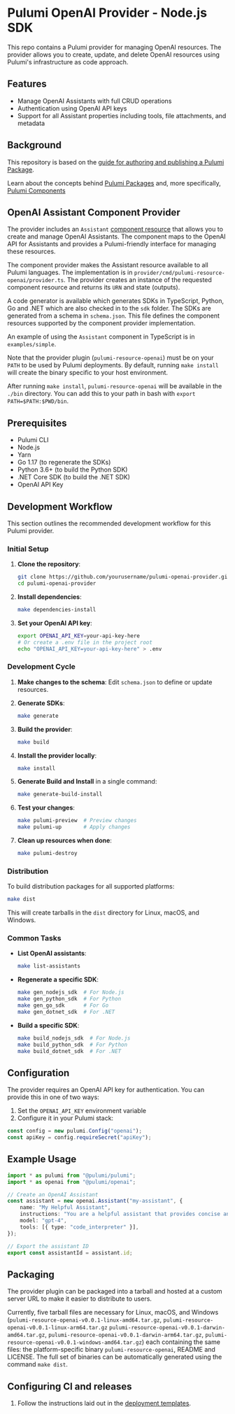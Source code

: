 # Pulumi OpenAI Provider - Node.js SDK

This repo contains a Pulumi provider for managing OpenAI resources. The provider allows you to create, update, and delete OpenAI resources using Pulumi's infrastructure as code approach.

## Features

- Manage OpenAI Assistants with full CRUD operations
- Authentication using OpenAI API keys
- Support for all Assistant properties including tools, file attachments, and metadata

## Background
This repository is based on the [guide for authoring and publishing a Pulumi Package](https://www.pulumi.com/docs/guides/pulumi-packages/how-to-author).

Learn about the concepts behind [Pulumi Packages](https://www.pulumi.com/docs/guides/pulumi-packages/#pulumi-packages) and, more specifically, [Pulumi Components](https://www.pulumi.com/docs/intro/concepts/resources/components/)

## OpenAI Assistant Component Provider

The provider includes an `Assistant` [component resource](https://www.pulumi.com/docs/intro/concepts/resources/#components) that allows you to create and manage OpenAI Assistants. The component maps to the OpenAI API for Assistants and provides a Pulumi-friendly interface for managing these resources.

The component provider makes the Assistant resource available to all Pulumi languages. The implementation is in `provider/cmd/pulumi-resource-openai/provider.ts`. The provider creates an instance of the requested component resource and returns its `URN` and state (outputs).

A code generator is available which generates SDKs in TypeScript, Python, Go and .NET which are also checked in to the `sdk` folder. The SDKs are generated from a schema in `schema.json`. This file defines the component resources supported by the component provider implementation.

An example of using the `Assistant` component in TypeScript is in `examples/simple`.

Note that the provider plugin (`pulumi-resource-openai`) must be on your `PATH` to be used by Pulumi deployments. By default, running `make install` will create the binary specific to your host environment.

After running `make install`, `pulumi-resource-openai` will be available in the `./bin` directory. You can add this to your path in bash with `export PATH=$PATH:$PWD/bin`.

## Prerequisites

- Pulumi CLI
- Node.js
- Yarn
- Go 1.17 (to regenerate the SDKs)
- Python 3.6+ (to build the Python SDK)
- .NET Core SDK (to build the .NET SDK)
- OpenAI API Key

## Development Workflow

This section outlines the recommended development workflow for this Pulumi provider.

### Initial Setup

1. **Clone the repository**:
   ```bash
   git clone https://github.com/yourusername/pulumi-openai-provider.git
   cd pulumi-openai-provider
   ```

2. **Install dependencies**:
   ```bash
   make dependencies-install
   ```

3. **Set your OpenAI API key**:
   ```bash
   export OPENAI_API_KEY=your-api-key-here
   # Or create a .env file in the project root
   echo "OPENAI_API_KEY=your-api-key-here" > .env
   ```

### Development Cycle

1. **Make changes to the schema**:
   Edit `schema.json` to define or update resources.

2. **Generate SDKs**:
   ```bash
   make generate
   ```

3. **Build the provider**:
   ```bash
   make build
   ```

4. **Install the provider locally**:
   ```bash
   make install
   ```

5. **Generate Build and Install** in a single command:
   ```bash
   make generate-build-install
   ```

6. **Test your changes**:
   ```bash
   make pulumi-preview  # Preview changes
   make pulumi-up       # Apply changes
   ```

7. **Clean up resources when done**:
   ```bash
   make pulumi-destroy
   ```

### Distribution

To build distribution packages for all supported platforms:

```bash
make dist
```

This will create tarballs in the `dist` directory for Linux, macOS, and Windows.

### Common Tasks

- **List OpenAI assistants**:
  ```bash
  make list-assistants
  ```

- **Regenerate a specific SDK**:
  ```bash
  make gen_nodejs_sdk  # For Node.js
  make gen_python_sdk  # For Python
  make gen_go_sdk      # For Go
  make gen_dotnet_sdk  # For .NET
  ```

- **Build a specific SDK**:
  ```bash
  make build_nodejs_sdk  # For Node.js
  make build_python_sdk  # For Python
  make build_dotnet_sdk  # For .NET
  ```

## Configuration

The provider requires an OpenAI API key for authentication. You can provide this in one of two ways:

1. Set the `OPENAI_API_KEY` environment variable
2. Configure it in your Pulumi stack:

```typescript
const config = new pulumi.Config("openai");
const apiKey = config.requireSecret("apiKey");
```

## Example Usage


```typescript
import * as pulumi from "@pulumi/pulumi";
import * as openai from "@pulumi/openai";

// Create an OpenAI Assistant
const assistant = new openai.Assistant("my-assistant", {
    name: "My Helpful Assistant",
    instructions: "You are a helpful assistant that provides concise answers.",
    model: "gpt-4",
    tools: [{ type: "code_interpreter" }],
});

// Export the assistant ID
export const assistantId = assistant.id;
```

## Packaging

The provider plugin can be packaged into a tarball and hosted at a custom server URL to make it easier to distribute to users.

Currently, five tarball files are necessary for Linux, macOS, and Windows (`pulumi-resource-openai-v0.0.1-linux-amd64.tar.gz`, `pulumi-resource-openai-v0.0.1-linux-arm64.tar.gz` `pulumi-resource-openai-v0.0.1-darwin-amd64.tar.gz`, `pulumi-resource-openai-v0.0.1-darwin-arm64.tar.gz`, `pulumi-resource-openai-v0.0.1-windows-amd64.tar.gz`) each containing the same files: the platform-specific binary `pulumi-resource-openai`, README and LICENSE. The full set of binaries can be automatically generated using the command `make dist`.

## Configuring CI and releases

1. Follow the instructions laid out in the [deployment templates](./deployment-templates/README-DEPLOYMENT.md).

